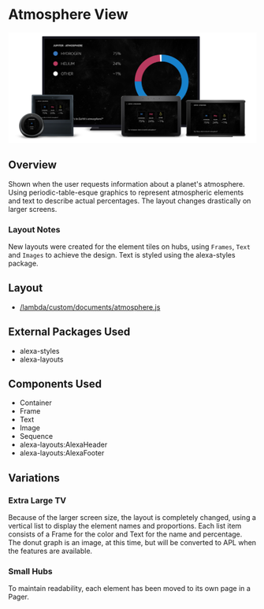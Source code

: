 # Atmosphere View

<img src='images/familyphoto-atmosphere.jpg' alt='Alexa Devices Family | Atmosphere' />

## Overview

Shown when the user requests information about a planet's atmosphere. Using periodic-table-esque graphics to represent atmospheric elements and text to describe actual percentages. The layout changes drastically on larger screens.

### Layout Notes

New layouts were created for the element tiles on hubs, using `Frames`, `Text` and `Images` to achieve the design. Text is styled using the alexa-styles package.

## Layout

- [/lambda/custom/documents/atmosphere.js](../lambda/custom/documents/atmosphere.js)

## External Packages Used

- alexa-styles
- alexa-layouts

## Components Used

- Container
- Frame
- Text
- Image
- Sequence
- alexa-layouts:AlexaHeader
- alexa-layouts:AlexaFooter

## Variations

### **Extra Large TV**

Because of the larger screen size, the layout is completely changed, using a vertical list to display the element names and proportions. Each list item consists of a Frame for the color and Text for the name and percentage. The donut graph is an image, at this time, but will be converted to APL when the features are available.

### **Small Hubs**

To maintain readability, each element has been moved to its own page in a Pager.
